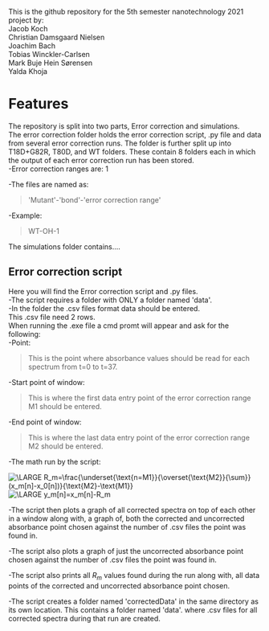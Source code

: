 This is the github repository for the 5th semester nanotechnology 2021 project by:  
Jacob Koch  
Christian Damsgaard Nielsen  
Joachim Bach  
Tobias Winckler-Carlsen  
Mark Buje Hein Sørensen  
Yalda Khoja  

# Features
The repository is split into two parts, Error correction and simulations.  
The error correction folder holds the error correction script, .py file and data from several error correction runs.  The folder is further split up into T18D+G82R, T80D, and WT folders. These contain 8 folders each in which the output of each error correction run has been stored.  
-Error correction ranges are:
1  
>
-The files are named as:
>'Mutant'-'bond'-'error correction range'

-Example:
>WT-OH-1


The simulations folder contains....


## Error correction script
Here you will find the Error correction script and .py files.  
-The script requires a folder with ONLY a folder named 'data'.  
-In the folder the .csv files format data should be entered.  
This .csv file need 2 rows.  
When running the .exe file a cmd promt will appear and ask for the following:  
-Point: 
>This is the point where absorbance values should be read for each spectrum from t=0 to t=37.
>
 -Start point of window: 
 >This is where the first data entry point of the error correction range M1 should be entered.
 >
 -End point of window:
 >This is where the last data entry point of the error correction range M2 should be entered.

-The math run by the script:  

<img src="https://latex.codecogs.com/png.latex?\dpi{150}&space;\bg_white&space;\LARGE&space;R_m=\frac{\underset{\text{n=M1}}{\overset{\text{M2}}{\sum}}&space;(x_m[n]-x_0[n])}{\text{M2}-\text{M1}}" title="\LARGE R_m=\frac{\underset{\text{n=M1}}{\overset{\text{M2}}{\sum}} (x_m[n]-x_0[n])}{\text{M2}-\text{M1}}" />  
<img src="https://latex.codecogs.com/png.latex?\dpi{150}&space;\bg_white&space;\LARGE&space;y_m[n]=x_m[n]-R_m" title="\LARGE y_m[n]=x_m[n]-R_m" />

-The script then plots a graph of all corrected spectra on top of each other in a window along with, a graph of, both the corrected and uncorrected absorbance point chosen against the number of .csv files the point was found in.

-The script also plots a graph of just the uncorrected absorbance point chosen against the number of .csv files the point was found in.

-The script also prints all $R_m$ values found during the run along with, all data points of the corrected and uncorrected absorbance point chosen. 

-The script creates a folder named 'correctedData' in the same directory as its own location. This contains a folder named 'data'. where .csv files for all corrected spectra during that run are created.
